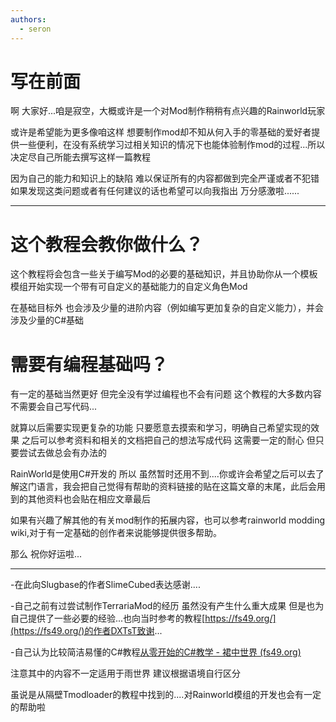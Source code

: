 ```yaml
---
authors:
  - seron
---
```


# **写在前面**
啊 大家好...咱是寂空，大概或许是一个对Mod制作稍稍有点兴趣的Rainworld玩家

或许是希望能为更多像咱这样 想要制作mod却不知从何入手的零基础的爱好者提供一些便利，在没有系统学习过相关知识的情况下也能体验制作mod的过程...所以决定尽自己所能去撰写这样一篇教程

因为自己的能力和知识上的缺陷 难以保证所有的内容都做到完全严谨或者不犯错 如果发现这类问题或者有任何建议的话也希望可以向我指出 万分感激啦......


---
# 这个教程会教你做什么？
这个教程将会包含一些关于编写Mod的必要的基础知识，并且协助你从一个模板模组开始实现一个带有可自定义的基础能力的自定义角色Mod

在基础目标外 也会涉及少量的进阶内容（例如编写更加复杂的自定义能力），并会涉及少量的C#基础

# 需要有编程基础吗？
有一定的基础当然更好 但完全没有学过编程也不会有问题 这个教程的大多数内容不需要会自己写代码...

就算以后需要实现更复杂的功能 只要愿意去摸索和学习，明确自己希望实现的效果 之后可以参考资料和相关的文档把自己的想法写成代码 这需要一定的耐心 但只要尝试去做总会有办法的

RainWorld是使用C#开发的 所以 虽然暂时还用不到....你或许会希望之后可以去了解这门语言，我会把自己觉得有帮助的资料链接的贴在这篇文章的末尾，此后会用到的其他资料也会贴在相应文章最后

如果有兴趣了解其他的有关mod制作的拓展内容，也可以参考rainworld modding wiki,对于有一定基础的创作者来说能够提供很多帮助。

那么 祝你好运啦...


---
-在此向Slugbase的作者SlimeCubed表达感谢....

-自己之前有过尝试制作TerrariaMod的经历 虽然没有产生什么重大成果 但是也为自己提供了一些必要的经验...也向当时参考的教程[https://fs49.org/](https://fs49.org/)的作者DXTsT致谢...

-自己认为比较简洁易懂的C#教程[从零开始的C#教学 - 裙中世界 (fs49.org)](https://fs49.org/2023/01/19/%e4%bb%8e%e9%9b%b6%e5%bc%80%e5%a7%8b%e7%9a%84c%e6%95%99%e5%ad%a6/)

注意其中的内容不一定适用于雨世界 建议根据语境自行区分

虽说是从隔壁Tmodloader的教程中找到的....对Rainworld模组的开发也会有一定的帮助啦








